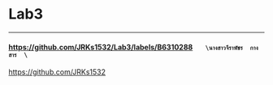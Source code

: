 # Lab3

<hr/>


#### https://github.com/JRKs1532/Lab3/labels/B6310288        ``   \นางสาวจีราพัชร  กางสาร  \``

https://github.com/JRKs1532
